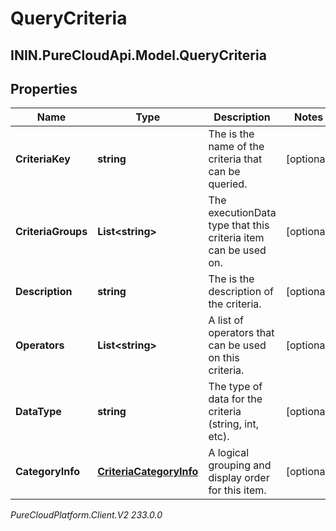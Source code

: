 # QueryCriteria

## ININ.PureCloudApi.Model.QueryCriteria

## Properties

|Name | Type | Description | Notes|
|------------ | ------------- | ------------- | -------------|
| **CriteriaKey** | **string** | The is the name of the criteria that can be queried. | [optional] |
| **CriteriaGroups** | **List&lt;string&gt;** | The executionData type that this criteria item can be used on. | [optional] |
| **Description** | **string** | The is the description of the criteria. | [optional] |
| **Operators** | **List&lt;string&gt;** | A list of operators that can be used on this criteria. | [optional] |
| **DataType** | **string** | The type of data for the criteria (string, int, etc). | [optional] |
| **CategoryInfo** | [**CriteriaCategoryInfo**](CriteriaCategoryInfo) | A logical grouping and display order for this item. | [optional] |



_PureCloudPlatform.Client.V2 233.0.0_
